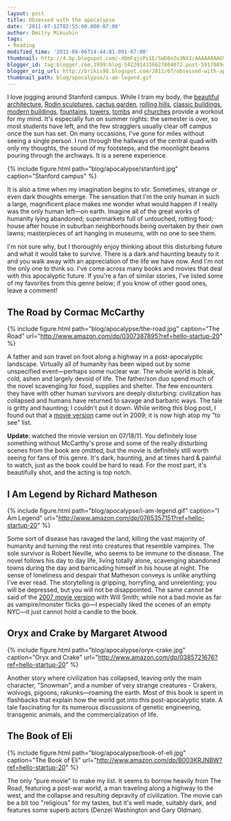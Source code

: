 ```yaml
---
layout: post
title: Obsessed with the apocalypse
date: '2011-07-12T02:55:00.000-07:00'
author: Dmitry Mikushin
tags:
- Reading
modified_time: '2011-08-06T14:44:01.091-07:00'
thumbnail: http://4.bp.blogspot.com/-dQmFqjsPi1E/SwD8eZo3NXI/AAAAAAAAGVQ/6jIDNKH8how/s72-c/IMG_5588.JPG
blogger_id: tag:blogger.com,1999:blog-5422014336627804072.post-5917089480512620965
blogger_orig_url: http://brikis98.blogspot.com/2011/07/obsessed-with-apocalypse.html
thumbnail_path: blog/apocalypse/i-am-legend.gif
---
```


I love jogging around Stanford campus. While I train my body, the [beautiful 
architecture](https://picasaweb.google.com/brikis98/StanfordUniversityAndSanFrancisco#5311786281818691682), 
[Rodin 
sculptures](https://picasaweb.google.com/brikis98/StanfordUniversityAndSanFrancisco#5311787032489636082), 
[cactus 
garden](https://picasaweb.google.com/brikis98/StanfordUniversityAndSanFrancisco#5311787583157942930), 
[rolling 
hills](https://picasaweb.google.com/brikis98/StanfordDishTrail#5435765294899518226), 
[classic 
buildings](https://picasaweb.google.com/brikis98/StanfordUniversityAndSanFrancisco#5311786544431895154), 
[modern 
buildings](https://picasaweb.google.com/brikis98/StanfordUniversityAndSanFrancisco#5311786682536804354), 
[fountains](https://picasaweb.google.com/brikis98/PaloAltoTrip#5336668667487166098), 
[towers](https://picasaweb.google.com/brikis98/StanfordCampus#5404597146263389826), 
[tombs](https://picasaweb.google.com/brikis98/StanfordUniversityAndSanFrancisco#5311787931551401746) 
and 
[churches](https://picasaweb.google.com/brikis98/StanfordUniversityAndSanFrancisco#5311786471214911810) 
provide a workout for my mind. It's especially fun on summer nights: the 
semester is over, so most students have left, and the few stragglers usually 
clear off campus once the sun has set. On many occasions, I've gone for miles 
without seeing a single person. I run through the hallways of the central quad 
with only my thoughts, the sound of my footsteps, and the moonlight beams 
pouring through the archways. It is a serene experience. 

{% include figure.html path="blog/apocalypse/stanford.jpg" caption="Stanford campus" %}

It is also a time when my imagination begins to stir. Sometimes, strange or 
even dark thoughts emerge. The sensation that I'm the only human in such a 
large, magnificent place makes me wonder what would happen if I really was the 
only human left&mdash;on earth. Imagine all of the great works of humanity lying 
abandoned; supermarkets full of untouched, rotting food; house after house in 
suburban neighborhoods being overtaken by their own lawns; masterpieces of art 
hanging in museums, with no one to see them. 

I'm not sure why, but I thoroughly enjoy thinking about this disturbing future 
and what it would take to survive. There is a dark and haunting beauty to it 
and you walk away with an appreciation of the life we have now. And I'm not 
the only one to think so. I've come across many books and movies that deal 
with this apocalyptic future. If you're a fan of similar stories, I've listed 
some of my favorites from this genre below; if you know of other good ones, 
leave a comment! 

## The Road by Cormac McCarthy

{% include figure.html path="blog/apocalypse/the-road.jpg" caption="The Road" url="http://www.amazon.com/dp/0307387895?ref=hello-startup-20" %}

A father and son travel on foot along a highway in a post-apocalyptic 
landscape. Virtually all of humanity has been wiped out by some unspecified 
event&mdash;perhaps some nuclear war. The whole world is bleak, cold, ashen and 
largely devoid of life. The father/son duo spend much of the novel scavenging 
for food, supplies and shelter. The few encounters they have with other human 
survivors are deeply disturbing: civilization has collapsed and humans have 
returned to savage and barbaric ways. The tale is gritty and haunting; I 
couldn't put it down. While writing this blog post, I found out that a [movie 
version](http://www.imdb.com/title/tt0898367/) came out in 2009; it is now 
high atop my "to see" list. 

**Update**: watched the movie version on 07/18/11. 
You definitely lose something without McCarthy's prose and some of the really 
disturbing scenes from the book are omitted, but the movie is definitely still 
worth seeing for fans of this genre. It's dark, haunting, and at times hard 
&amp; painful to watch, just as the book could be hard to read. For the most 
part, it's beautifully shot, and the acting is top notch. 

## I Am Legend by Richard Matheson

{% include figure.html path="blog/apocalypse/i-am-legend.gif" caption="I Am Legend" url="http://www.amazon.com/dp/0765357151?ref=hello-startup-20" %}

Some sort of disease has ravaged the land, killing the vast majority of humanity and turning the rest 
into creatures that resemble vampires. The sole survivor is Robert Neville, 
who seems to be immune to the disease. The novel follows his day to day life, 
living totally alone, scavenging abandoned towns during the day and 
barricading himself in his house at night. The sense of loneliness and despair 
that Matheson conveys is unlike anything I've ever read. The storytelling is 
gripping, horryfing, and unrelenting; you will be depressed, but you will not 
be disappointed. The same cannot be said of the [2007 movie 
version](http://www.imdb.com/title/tt0480249/) with Will Smith; while not a 
bad movie as far as vampire/monster flicks go&mdash;I especially liked the scenes 
of an empty NYC&mdash;it just cannot hold a candle to the book. 

## Oryx and Crake by Margaret Atwood

{% include figure.html path="blog/apocalypse/oryx-crake.jpg" caption="Oryx and Crake" url="http://www.amazon.com/dp/0385721676?ref=hello-startup-20" %}

Another story where civilization has collapsed, leaving only the main 
character, "Snowman", and a number of very strange creatures - Crakers, 
wolvogs, pigoons, rakunks&mdash;roaming the earth. Most of this book is spent in 
flashbacks that explain how the world got into this post-apocalyptic state. A 
tale fascinating for its numerous discussions of genetic engineering, 
transgenic animals, and the commercialization of life. 

## The Book of Eli

{% include figure.html path="blog/apocalypse/book-of-eli.jpg" caption="The Book of Eli" url="http://www.amazon.com/dp/B003KRJNBW?ref=hello-startup-20" %}

The only "pure movie" to make my list. It seems to borrow heavily from The Road, 
featuring a post-war world, a man traveling along a highway to the west, and 
the collapse and resulting depravity of civilization. The movie can be a bit 
too "religious" for my tastes, but it's well made, suitably dark, and features 
some superb actors (Denzel Washington and Gary Oldman). 

